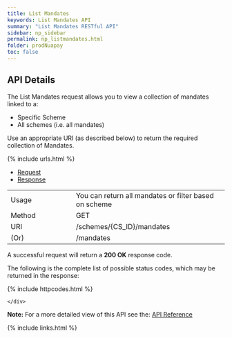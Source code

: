 ```yaml
---
title: List Mandates
keywords: List Mandates API
summary: "List Mandates RESTful API"
sidebar: np_sidebar
permalink: np_listmandates.html
folder: prodNuapay
toc: false
---
```


## API Details

The List Mandates request allows you to view a collection of mandates linked to a:

* Specific Scheme
* All schemes (i.e. all mandates)

Use an appropriate URI (as described below) to return the required collection of Mandates.

{% include urls.html %}


<ul id="profileTabs" class="nav nav-tabs">
    <li class="active"><a href="#profile" data-toggle="tab">Request</a></li>
    <li><a href="#about" data-toggle="tab">Response</a></li>
   
</ul>
  <div class="tab-content">
<div role="tabpanel" class="tab-pane active" id="profile">


  <table>
<colgroup>
<col width="30%" />
<col width="90%" />
</colgroup>

<tbody>
<tr>
<td markdown="span">Usage</td>
<td markdown="span">You can return all mandates or filter based on scheme</td>
</tr>
<tr>
<td markdown="span">Method</td>
<td markdown="span"><span class="label label-success">GET </span>
</td>
</tr>
<tr>
<td markdown="span">URI</td>
<td markdown="span">/schemes/{CS_ID}/mandates 
</td>
</tr>
<tr>
<td markdown="span">(Or)</td>
<td markdown="span">/mandates
</td>
</tr>
</tbody>
</table>



</div>

<div role="tabpanel" class="tab-pane" id="about">
<p>A successful request will return a <b>200 OK</b> response code.</p>
<p>The following is the complete list of possible status codes, which may be returned in the response:</p>
      {% include httpcodes.html %}
    
    
    </div>


</div>

<b>Note:</b> For a more detailed view of this API see the: <a href="https://docs.nuapay.com/v1/#list-mandates" target = '_blank'><i class="fa fa-cogs"></i> API Reference</a>


<!--{% include swaggerlink.html %}-->


{% include links.html %}
